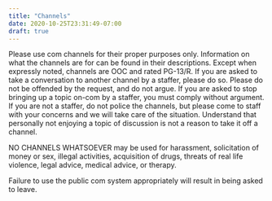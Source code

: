 ```yaml
---
title: "Channels"
date: 2020-10-25T23:31:49-07:00
draft: true
---
```


Please use com channels for their proper purposes only. Information on what the channels are for can be found in their descriptions. Except when expressly noted, channels are OOC and rated PG-13/R. If you are asked to take a conversation to another channel by a staffer, please do so. Please do not be offended by the request, and do not argue. If you are asked to stop bringing up a topic on-com by a staffer, you must comply without argument. If you are not a staffer, do not police the channels, but please come to staff with your concerns and we will take care of the situation. Understand that personally not enjoying a topic of discussion is not a reason to take it off a channel.

NO CHANNELS WHATSOEVER may be used for harassment, solicitation of money or sex, illegal activities, acquisition of drugs, threats of real life violence, legal advice, medical advice, or therapy.

Failure to use the public com system appropriately will result in being asked to leave.